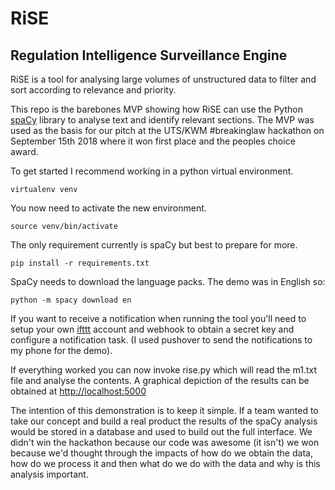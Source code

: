 RiSE
====
Regulation Intelligence Surveillance Engine
-------------------------------------------

RiSE is a tool for analysing large volumes of unstructured data to filter and sort according to relevance and priority.

This repo is the barebones MVP showing how RiSE can use the Python [spaCy](https://spacy.io/) library to analyse text and identify relevant sections. The MVP was used as the basis for our pitch at the UTS/KWM #breakinglaw hackathon on September 15th 2018 where it won first place and the peoples choice award.

To get started I recommend working in a python virtual environment.

```
virtualenv venv
```

You now need to activate the new environment.
```
source venv/bin/activate
```

The only requirement currently is spaCy but best to prepare for more.
```
pip install -r requirements.txt
```

SpaCy needs to download the language packs. The demo was in English so:
```
python -m spacy download en
```

If you want to receive a notification when running the tool you'll need to setup your own [ifttt](https://ifttt.com) account and webhook to obtain a secret key and configure a notification task. (I used pushover to send the notifications to my phone for the demo).

If everything worked you can now invoke rise.py which will read the m1.txt file and analyse the contents. A graphical depiction of the results can be obtained at [http://localhost:5000](http://localhost:5000)

The intention of this demonstration is to keep it simple. If a team wanted to take our concept and build a real product the results of the spaCy analysis would be stored in a database and used to build out the full interface. We didn't win the hackathon because our code was awesome (it isn't) we won because we'd thought through the impacts of how do we obtain the data, how do we process it and then what do we do with the data and why is this analysis important.
